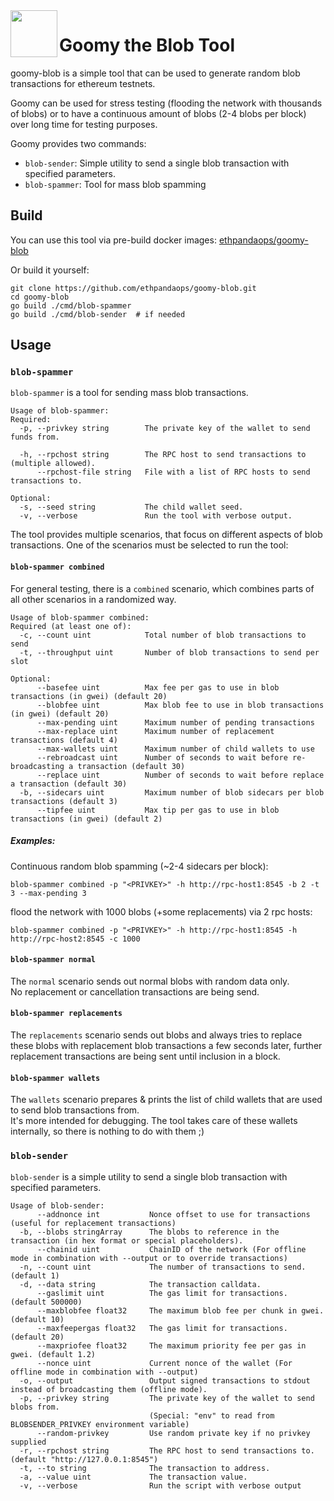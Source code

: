 <img align="left" src="./.github/resources/goomy.png" width="75">
<h1>Goomy the Blob Tool</h1>

goomy-blob is a simple tool that can be used to generate random blob transactions for ethereum testnets.

Goomy can be used for stress testing (flooding the network with thousands of blobs) or to have a continuous amount of blobs (2-4 blobs per block) over long time for testing purposes.

Goomy provides two commands:
* `blob-sender`: Simple utility to send a single blob transaction with specified parameters.
* `blob-spammer`: Tool for mass blob spamming

## Build

You can use this tool via pre-build docker images: [ethpandaops/goomy-blob](https://hub.docker.com/r/ethpandaops/goomy-blob)

Or build it yourself:

```
git clone https://github.com/ethpandaops/goomy-blob.git
cd goomy-blob
go build ./cmd/blob-spammer
go build ./cmd/blob-sender  # if needed
```



## Usage

### `blob-spammer`
`blob-spammer` is a tool for sending mass blob transactions.

```
Usage of blob-spammer:
Required:
  -p, --privkey string        The private key of the wallet to send funds from.
  
  -h, --rpchost string        The RPC host to send transactions to (multiple allowed).
      --rpchost-file string   File with a list of RPC hosts to send transactions to.
      
Optional:
  -s, --seed string           The child wallet seed.
  -v, --verbose               Run the tool with verbose output.
```

The tool provides multiple scenarios, that focus on different aspects of blob transactions. One of the scenarios must be selected to run the tool:

#### `blob-spammer combined`

For general testing, there is a `combined` scenario, which combines parts of all other scenarios in a randomized way.

```
Usage of blob-spammer combined:
Required (at least one of):
  -c, --count uint            Total number of blob transactions to send
  -t, --throughput uint       Number of blob transactions to send per slot
  
Optional:
      --basefee uint          Max fee per gas to use in blob transactions (in gwei) (default 20)
      --blobfee uint          Max blob fee to use in blob transactions (in gwei) (default 20)
      --max-pending uint      Maximum number of pending transactions
      --max-replace uint      Maximum number of replacement transactions (default 4)
      --max-wallets uint      Maximum number of child wallets to use
      --rebroadcast uint      Number of seconds to wait before re-broadcasting a transaction (default 30)
      --replace uint          Number of seconds to wait before replace a transaction (default 30)
  -b, --sidecars uint         Maximum number of blob sidecars per blob transactions (default 3)
      --tipfee uint           Max tip per gas to use in blob transactions (in gwei) (default 2)
```

##### Examples:

Continuous random blob spamming (~2-4 sidecars per block):
```
blob-spammer combined -p "<PRIVKEY>" -h http://rpc-host1:8545 -b 2 -t 3 --max-pending 3
```

flood the network with 1000 blobs (+some replacements) via 2 rpc hosts:
```
blob-spammer combined -p "<PRIVKEY>" -h http://rpc-host1:8545 -h http://rpc-host2:8545 -c 1000
```

#### `blob-spammer normal`

The `normal` scenario sends out normal blobs with random data only.\
No replacement or cancellation transactions are being send.

#### `blob-spammer replacements`

The `replacements` scenario sends out blobs and always tries to replace these blobs with replacement blob transactions a few seconds later, further replacement transactions are being sent until inclusion in a block.


#### `blob-spammer wallets`

The `wallets` scenario prepares & prints the list of child wallets that are used to send blob transactions from.\
It's more intended for debugging. The tool takes care of these wallets internally, so there is nothing to do with them ;)

### `blob-sender`

`blob-sender` is a simple utility to send a single blob transaction with specified parameters.

```
Usage of blob-sender:
      --addnonce int           Nonce offset to use for transactions (useful for replacement transactions)
  -b, --blobs stringArray      The blobs to reference in the transaction (in hex format or special placeholders).
      --chainid uint           ChainID of the network (For offline mode in combination with --output or to override transactions)
  -n, --count uint             The number of transactions to send. (default 1)
  -d, --data string            The transaction calldata.
      --gaslimit uint          The gas limit for transactions. (default 500000)
      --maxblobfee float32     The maximum blob fee per chunk in gwei. (default 10)
      --maxfeepergas float32   The gas limit for transactions. (default 20)
      --maxpriofee float32     The maximum priority fee per gas in gwei. (default 1.2)
      --nonce uint             Current nonce of the wallet (For offline mode in combination with --output)
  -o, --output                 Output signed transactions to stdout instead of broadcasting them (offline mode).
  -p, --privkey string         The private key of the wallet to send blobs from.
                               (Special: "env" to read from BLOBSENDER_PRIVKEY environment variable)
      --random-privkey         Use random private key if no privkey supplied
  -r, --rpchost string         The RPC host to send transactions to. (default "http://127.0.0.1:8545")
  -t, --to string              The transaction to address.
  -a, --value uint             The transaction value.
  -v, --verbose                Run the script with verbose output
```
